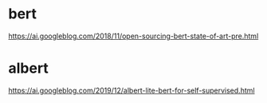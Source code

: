 # bert
https://ai.googleblog.com/2018/11/open-sourcing-bert-state-of-art-pre.html
# albert
https://ai.googleblog.com/2019/12/albert-lite-bert-for-self-supervised.html
